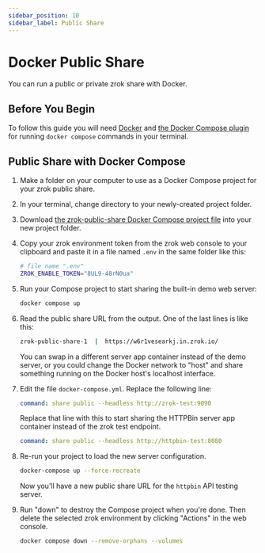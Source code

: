 ```yaml
---
sidebar_position: 10
sidebar_label: Public Share
---
```


# Docker Public Share

You can run a public or private zrok share with Docker.

## Before You Begin

To follow this guide you will need [Docker](https://docs.docker.com/get-docker/) and [the Docker Compose plugin](https://docs.docker.com/compose/install/) for running `docker compose` commands in your terminal.

## Public Share with Docker Compose

1. Make a folder on your computer to use as a Docker Compose project for your zrok public share.
1. In your terminal, change directory to your newly-created project folder.
1. Download [the zrok-public-share Docker Compose project file](../../../docker/compose/zrok-public-share/docker-compose.yml) into your new project folder.
1. Copy your zrok environment token from the zrok web console to your clipboard and paste it in a file named `.env` in the same folder like this:

    ```bash
    # file name ".env"
    ZROK_ENABLE_TOKEN="8UL9-48rN0ua"
    ```

1. Run your Compose project to start sharing the built-in demo web server:

    ```bash
    docker compose up
    ```

1. Read the public share URL from the output. One of the last lines is like this:

    ```bash
    zrok-public-share-1  |  https://w6r1vesearkj.in.zrok.io/
    ```

    You can swap in a different server app container instead of the demo server, or you could change the Docker network to "host" and share something running on the Docker host's localhost interface.

1. Edit the file `docker-compose.yml`. Replace the following line:

    ```yaml
    command: share public --headless http://zrok-test:9090
    ```

    Replace that line with this to start sharing the HTTPBin server app container instead of the zrok test endpoint.

    ```yaml
    command: share public --headless http://httpbin-test:8080
    ```

1. Re-run your project to load the new server configuration.

    ```bash
    docker-compose up --force-recreate
    ```

    Now you'll have a new public share URL for the `httpbin` API testing server.

1. Run "down" to destroy the Compose project when you're done. Then delete the selected zrok environment by clicking "Actions" in the web console.

    ```bash
    docker compose down --remove-orphans --volumes
    ```
